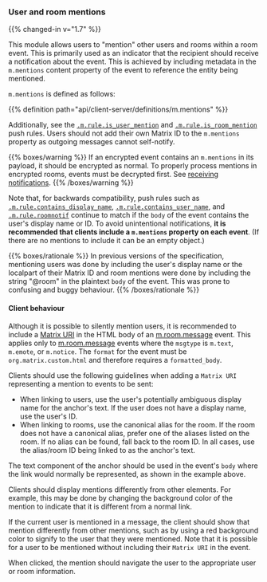 
### User and room mentions

{{% changed-in v="1.7" %}}

This module allows users to "mention" other users and rooms within a room event.
This is primarily used as an indicator that the recipient should receive a notification
about the event.
This is achieved by including metadata in the `m.mentions` content property of
the event to reference the entity being mentioned.

`m.mentions` is defined as follows:

{{% definition path="api/client-server/definitions/m.mentions" %}}

Additionally, see the [`.m.rule.is_user_mention`](#_m_rule_is_user_mention) and
[`.m.rule.is_room_mention`](#_m_rule_is_room_mention) push rules.
Users should not add their own Matrix ID to the `m.mentions` property as outgoing
messages cannot self-notify.

{{% boxes/warning %}}
If an encrypted event contains an `m.mentions` in its payload, it should be
encrypted as normal. To properly process mentions in encrypted rooms, events
must be decrypted first. See [receiving notifications](#receiving-notifications).
{{% /boxes/warning %}}

Note that, for backwards compatibility, push rules such as [`.m.rule.contains_display_name`](#_m_rule_contains_display_name),
[`.m.rule.contains_user_name`](#_m_rule_contains_user_name), and
[`.m.rule.roomnotif`](#_m_rule_roomnotif) continue to  match if the `body` of
the event contains the user's display name or ID. To avoid unintentional notifications,
**it is recommended that clients include a `m.mentions` property on each event**.
(If there are no mentions to include it can be an empty object.)

{{% boxes/rationale %}}
In previous versions of the specification, mentioning users was done by
including the user's display name or the localpart of their Matrix ID and room
mentions were done by including the string "@room" in the plaintext `body` of
the event. This was prone to confusing and buggy behaviour.
{{% /boxes/rationale %}}

#### Client behaviour

Although it is possible to silently mention users, it is recommended to include a
[Matrix URI](/appendices/#uris) in the HTML body of  an [m.room.message](#mroommessage)
event. This applies only to [m.room.message](#mroommessage) events where the `msgtype` is
`m.text`, `m.emote`, or `m.notice`. The `format` for the event must be
`org.matrix.custom.html` and therefore requires a `formatted_body`.

Clients should use the following guidelines when adding a `Matrix URI`
representing a mention to events to be sent:

-   When linking to users, use the user's potentially ambiguous display
    name for the anchor's text. If the user does not have a display
    name, use the user's ID.
-   When linking to rooms, use the canonical alias for the room. If the
    room does not have a canonical alias, prefer one of the aliases
    listed on the room. If no alias can be found, fall back to the room
    ID. In all cases, use the alias/room ID being linked to as the
    anchor's text.

The text component of the anchor should be used in the event's `body`
where the link would normally be represented, as shown in the example
above.

Clients should display mentions differently from other elements. For
example, this may be done by changing the background color of the
mention to indicate that it is different from a normal link.

If the current user is mentioned in a message, the client should show that
mention differently from other mentions, such as by using a red
background color to signify to the user that they were mentioned. Note that
it is possible for a user to be mentioned without including their `Matrix URI`
in the event.

When clicked, the mention should navigate the user to the appropriate
user or room information.
